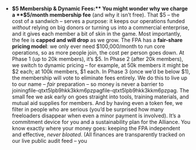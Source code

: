 - **$5 Membership & Dynamic Fees:** You might wonder why we charge a **$5/month membership fee** (and why it isn’t free). That $5 – the cost of a sandwich – serves a purpose: it keeps our operations funded _without_ relying on big donors or turning us into a commercial enterprise, and it gives each member a bit of skin in the game. Most importantly, the fee is **capped and will drop** as we grow. The FPA has a **fair-share pricing model**: we only ever need $100,000/month to run core operations, so as more people join, the cost per person goes down. At Phase 1 (up to 20k members), it’s $5. In Phase 2 (after 20k members), we switch to dynamic pricing – for example, at 50k members it might be $2 each; at 100k members, $1 each. In Phase 3 (once we’d be below $1), the membership will vote to eliminate fees entirely. We do this to live up to our name – _fair_ preparation – so money is never a barrier to joiningfile-qtxt5lpb9hkk3kkm6pzpagfile-qtxt5lpb9hkk3kkm6pzpag. The small fee we ask early on goes straight into tools, training materials, and mutual aid supplies for members. And by having even a token fee, we filter in people who are serious (you’d be surprised how many freeloaders disappear when even a minor payment is involved). It’s a commitment device for you and a sustainability plan for the Alliance. You know exactly where your money goes: keeping the FPA independent and effective, _never bloated_. (All finances are transparently tracked on our live public audit feed – you
